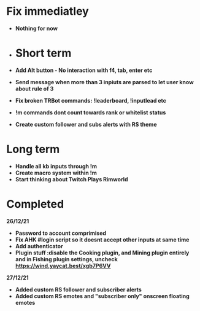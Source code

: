 # Fix immediatley 
- **Nothing for now**




- # Short term
- **Add Alt button - No interaction with f4, tab, enter etc**
- **Send message when more than 3 inpiuts are parsed to let user know about rule of 3**
- **Fix broken TRBot commands: !leaderboard, !inputlead etc**
- **!m commands dont count towards rank or whitelist status**
- **Create custom follower and subs alerts with RS theme**

# Long term
 - **Handle all kb inputs through !m**
 - **Create macro system within !m**
 - **Start thinking about Twitch Plays Rimworld**


# Completed 

**26/12/21**
- **Password to account comprimised**
- **Fix AHK #login script so it doesnt accept other inputs at same time**
- **Add authenticator**
- **Plugin stuff :disable the Cooking plugin, and Mining plugin entirely and in Fishing plugin settings, uncheck https://wind.yaycat.best/xgb7P6VV** 

**27/12/21**
- **Added custom RS follower and subscriber alerts** 
- **Added custom RS emotes and "subscriber only" onscreen floating emotes** 
